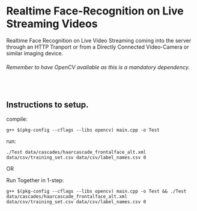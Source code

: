 # Realtime Face-Recognition on Live Streaming Videos

Realtime Face Recognition on Live Video Streaming coming into the server through an HTTP Tranport or from a Directly Connected Video-Camera or similar imaging device.

###### Remember to have OpenCV available as this is a mandatory dependency.
&nbsp;
## Instructions to setup.

compile:

    g++ $(pkg-config --cflags --libs opencv) main.cpp -o Test

run:

    ./Test data/cascades/haarcascade_frontalface_alt.xml data/csv/training_set.csv data/csv/label_names.csv 0


OR 

Run Together in 1-step:

    g++ $(pkg-config --cflags --libs opencv) main.cpp -o Test && ./Test data/cascades/haarcascade_frontalface_alt.xml data/csv/training_set.csv data/csv/label_names.csv 0
